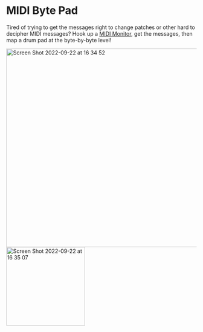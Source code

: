 # MIDI Byte Pad

Tired of trying to get the messages right to change patches or other hard to decipher MIDI messages? Hook up a [MIDI Monitor](https://www.snoize.com/midimonitor/), get the messages, then map a drum pad at the byte-by-byte level!

<img width="525" alt="Screen Shot 2022-09-22 at 16 34 52" src="https://user-images.githubusercontent.com/7954744/191855463-58a4ba5c-97fc-4422-8dc1-2ef85e5a8bd5.png">

<img width="208" alt="Screen Shot 2022-09-22 at 16 35 07" src="https://user-images.githubusercontent.com/7954744/191855515-dca6d9f6-a887-4a4e-908c-44b12b5722cb.png">
